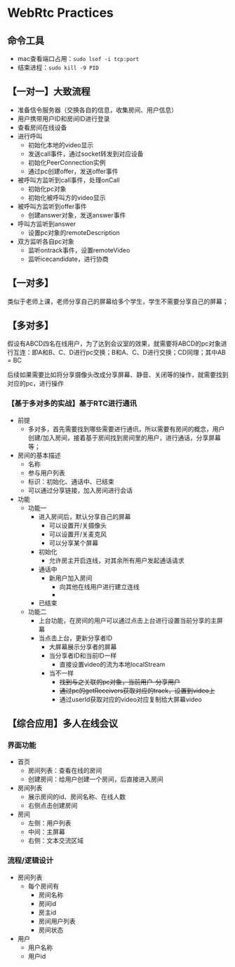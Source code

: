 # WebRtc Practices

## 命令工具
- mac查看端口占用：`sudo lsof -i tcp:port`
- 结束进程：`sudo kill -9 PID`

## 【一对一】大致流程

- 准备信令服务器（交换各自的信息，收集房间、用户信息）
- 用户携带用户ID和房间ID进行登录
- 查看房间在线设备
- 进行呼叫
  - 初始化本地的video显示
  - 发送call事件，通过socket转发到对应设备
  - 初始化PeerConnection实例
  - 通过pc创建offer，发送offer事件
- 被呼叫方监听到call事件，处理onCall
  - 初始化pc对象
  - 初始化被呼叫方的video显示
- 被呼叫方监听到offer事件
  - 创建answer对象，发送answer事件
- 呼叫方监听到answer
  - 设置pc对象的remoteDescription
- 双方监听各自pc对象
  - 监听ontrack事件，设置remoteVideo
  - 监听icecandidate，进行协商

## 【一对多】

  类似于老师上课，老师分享自己的屏幕给多个学生，学生不需要分享自己的屏幕；

## 【多对多】

  假设有ABCD四名在线用户，为了达到会议室的效果，就需要将ABCD的pc对象进行互连：即A和B、C、D进行pc交换；B和A、C、D进行交换；CD同理；其中AB = BC

  后续如果需要比如将分享摄像头改成分享屏幕、静音、关闭等的操作，就需要找到对应的pc，进行操作

  ### 【基于多对多的实战】基于RTC进行通讯
  - 前提
    - 多对多，首先需要找到哪些需要进行通讯，所以需要有房间的概念，用户创建/加入房间，接着基于房间找到房间里的用户，进行通话，分享屏幕等；
  - 房间的基本描述
    - 名称
    - 参与用户列表
    - 标识：初始化、通话中、已结束
    - 可以通过分享链接，加入房间进行会话
  - 功能
    - 功能一
      - 进入房间后，默认分享自己的屏幕
        - 可以设置开/关摄像头
        - 可以设置开/关麦克风
        - 可以分享某个屏幕
      - 初始化
        - 允许房主开启连线，对其余所有用户发起通话请求
      - 通话中
        - 新用户加入房间
          - 向其他在线用户进行建立连线
          - 
      - 已结束
    - 功能二
      - 上台功能，在房间的用户可以通过点击上台进行设置当前分享的主屏幕
      - 当点击上台，更新分享者ID
        - 大屏幕展示分享者的屏幕
        - 当分享者ID和当前ID一样
          - 直接设置video的流为本地localStream
        - 当不一样
          - ~~找到与之关联的pc对象，当前用户-分享用户~~
          - ~~通过pc的getReceivers获取对应的track，设置到video上~~
          - 通过userId获取对应的video对应复制给大屏幕video

## 【综合应用】多人在线会议

### 界面功能
- 首页
  - 房间列表：查看在线的房间
  - 创建房间：给用户创建一个房间，后直接进入房间
- 房间列表
  - 展示房间的id、房间名称、在线人数
  - 右侧点击创建房间
- 房间
  - 左侧：用户列表
  - 中间：主屏幕
  - 右侧：文本交流区域

### 流程/逻辑设计
- 房间列表
  - 每个房间有
    - 房间名称
    - 房间id
    - 房主id
    - 房间用户列表
    - 房间状态
- 用户
  - 用户名称
  - 用户id